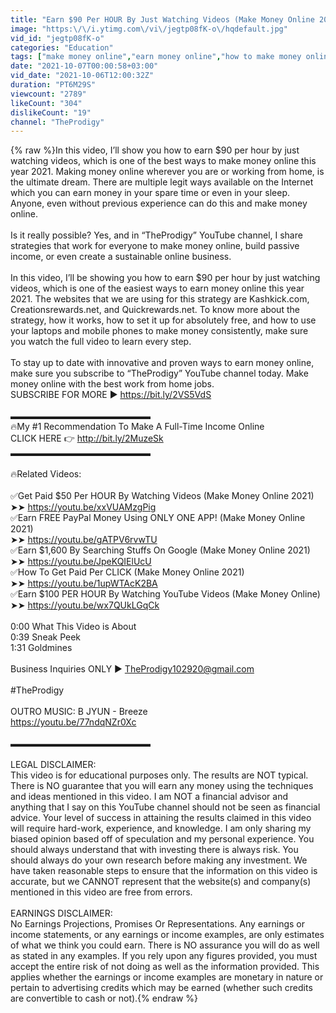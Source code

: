 ```yaml
---
title: "Earn $90 Per HOUR By Just Watching Videos (Make Money Online 2021)"
image: "https:\/\/i.ytimg.com\/vi\/jegtp08fK-o\/hqdefault.jpg"
vid_id: "jegtp08fK-o"
categories: "Education"
tags: ["make money online","earn money online","how to make money online"]
date: "2021-10-07T00:00:58+03:00"
vid_date: "2021-10-06T12:00:32Z"
duration: "PT6M29S"
viewcount: "2789"
likeCount: "304"
dislikeCount: "19"
channel: "TheProdigy"
---
```

{% raw %}In this video, I’ll show you how to earn $90 per hour by just watching videos, which is one of the best ways to make money online this year 2021. Making money online wherever you are or working from home, is the ultimate dream. There are multiple legit ways available on the Internet which you can earn money in your spare time or even in your sleep. Anyone, even without previous experience can do this and make money online.<br /><br />Is it really possible? Yes, and in “TheProdigy” YouTube channel, I share strategies that work for everyone to make money online, build passive income, or even create a sustainable online business.<br /><br />In this video, I’ll be showing you how to earn $90 per hour by just watching videos, which is one of the easiest ways to earn money online this year 2021. The websites that we are using for this strategy are Kashkick.com, Creationsrewards.net, and Quickrewards.net. To know more about the strategy, how it works, how to set it up for absolutely free, and how to use your laptops and mobile phones to make money consistently, make sure you watch the full video to learn every step.<br /><br />To stay up to date with innovative and proven ways to earn money online, make sure you subscribe to “TheProdigy” YouTube channel today. Make money online with the best work from home jobs.<br />SUBSCRIBE FOR MORE ► <a rel="nofollow" target="blank" href="https://bit.ly/2VS5VdS">https://bit.ly/2VS5VdS</a><br /><br />▬▬▬▬▬▬▬▬▬▬▬▬▬▬▬▬<br />🔥My #1 Recommendation To Make A Full-Time Income Online<br />CLICK HERE 👉 <a rel="nofollow" target="blank" href="http://bit.ly/2MuzeSk">http://bit.ly/2MuzeSk</a><br />▬▬▬▬▬▬▬▬▬▬▬▬▬▬▬▬<br /><br />🔥Related Videos:<br /><br />✅Get Paid $50 Per HOUR By Watching Videos (Make Money Online 2021)<br />➤➤ <a rel="nofollow" target="blank" href="https://youtu.be/xxVUAMzgPig">https://youtu.be/xxVUAMzgPig</a><br />✅Earn FREE PayPal Money Using ONLY ONE APP! (Make Money Online 2021)<br />➤➤ <a rel="nofollow" target="blank" href="https://youtu.be/gATPV6rvwTU">https://youtu.be/gATPV6rvwTU</a><br />✅Earn $1,600 By Searching Stuffs On Google (Make Money Online 2021)<br />➤➤ <a rel="nofollow" target="blank" href="https://youtu.be/JpeKQIElUcU">https://youtu.be/JpeKQIElUcU</a><br />✅How To Get Paid Per CLICK (Make Money Online 2021)<br />➤➤ <a rel="nofollow" target="blank" href="https://youtu.be/1upWTAcK2BA">https://youtu.be/1upWTAcK2BA</a><br />✅Earn $100 PER HOUR By Watching YouTube Videos (Make Money Online)<br />➤➤ <a rel="nofollow" target="blank" href="https://youtu.be/wx7QUkLGqCk">https://youtu.be/wx7QUkLGqCk</a><br /><br />0:00 What This Video is About<br />0:39 Sneak Peek<br />1:31 Goldmines<br /><br />Business Inquiries ONLY ► TheProdigy102920@gmail.com<br /><br />#TheProdigy<br /><br />OUTRO MUSIC: B JYUN - Breeze<br /><a rel="nofollow" target="blank" href="https://youtu.be/77ndqNZr0Xc">https://youtu.be/77ndqNZr0Xc</a><br /><br />▬▬▬▬▬▬▬▬▬▬▬▬▬▬▬▬<br /><br />LEGAL DISCLAIMER:<br />This video is for educational purposes only. The results are NOT typical. There is NO guarantee that you will earn any money using the techniques and ideas mentioned in this video. I am NOT a financial advisor and anything that I say on this YouTube channel should not be seen as financial advice. Your level of success in attaining the results claimed in this video will require hard-work, experience, and knowledge. I am only sharing my biased opinion based off of speculation and my personal experience. You should always understand that with investing there is always risk. You should always do your own research before making any investment. We have taken reasonable steps to ensure that the information on this video is accurate, but we CANNOT represent that the website(s) and company(s) mentioned in this video are free from errors.<br /><br />EARNINGS DISCLAIMER:<br />No Earnings Projections, Promises Or Representations. Any earnings or income statements, or any earnings or income examples, are only estimates of what we think you could earn. There is NO assurance you will do as well as stated in any examples. If you rely upon any figures provided, you must accept the entire risk of not doing as well as the information provided. This applies whether the earnings or income examples are monetary in nature or pertain to advertising credits which may be earned (whether such credits are convertible to cash or not).{% endraw %}
